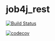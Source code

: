 # job4j_rest

[![Build Status](https://app.travis-ci.com/KirAlex008/job4j_rest.svg?branch=main)](https://app.travis-ci.com/KirAlex008/job4j_rest)

[![codecov](https://codecov.io/gh/KirAlex008/job4j_rest/branch/master/graph/badge.svg?token=jTIYtyeZAc)](https://codecov.io/gh/KirAlex008/job4j_rest)
